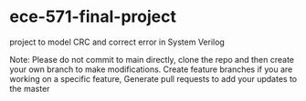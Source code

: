 # ece-571-final-project
project to model CRC and correct error in System Verilog

Note:
Please do not commit to main directly, clone the repo and then create your own branch to make modifications.
Create feature branches if you are working on a specific feature, Generate pull requests to add your updates to the master
